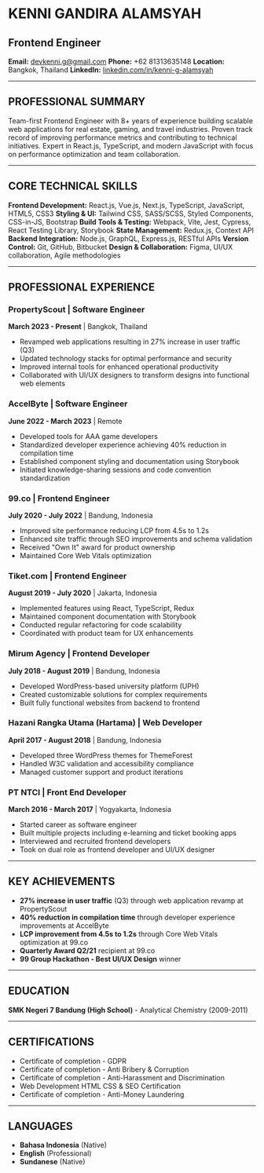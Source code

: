 # KENNI GANDIRA ALAMSYAH
## Frontend Engineer

**Email:** devkenni.g@gmail.com
**Phone:** +62 81313635148
**Location:** Bangkok, Thailand
**LinkedIn:** [linkedin.com/in/kenni-g-alamsyah](https://www.linkedin.com/in/kenni-g-alamsyah)

---

## PROFESSIONAL SUMMARY

Team-first Frontend Engineer with 8+ years of experience building scalable web applications for real estate, gaming, and travel industries. Proven track record of improving performance metrics and contributing to technical initiatives. Expert in React.js, TypeScript, and modern JavaScript with focus on performance optimization and team collaboration.

---

## CORE TECHNICAL SKILLS

**Frontend Development:** React.js, Vue.js, Next.js, TypeScript, JavaScript, HTML5, CSS3
**Styling & UI:** Tailwind CSS, SASS/SCSS, Styled Components, CSS-in-JS, Bootstrap
**Build Tools & Testing:** Webpack, Vite, Jest, Cypress, React Testing Library, Storybook
**State Management:** Redux.js, Context API
**Backend Integration:** Node.js, GraphQL, Express.js, RESTful APIs
**Version Control:** Git, GitHub, Bitbucket
**Design & Collaboration:** Figma, UI/UX collaboration, Agile methodologies

---

## PROFESSIONAL EXPERIENCE

### **PropertyScout | Software Engineer**
**March 2023 - Present** | Bangkok, Thailand

- Revamped web applications resulting in 27% increase in user traffic (Q3)
- Updated technology stacks for optimal performance and security
- Improved internal tools for enhanced operational productivity
- Collaborated with UI/UX designers to transform designs into functional web elements

### **AccelByte | Software Engineer**
**June 2022 - March 2023** | Remote

- Developed tools for AAA game developers
- Standardized developer experience achieving 40% reduction in compilation time
- Established component styling and documentation using Storybook
- Initiated knowledge-sharing sessions and code convention standardization

### **99.co | Frontend Engineer**
**July 2020 - July 2022** | Bandung, Indonesia

- Improved site performance reducing LCP from 4.5s to 1.2s
- Enhanced site traffic through SEO improvements and schema validation
- Received "Own It" award for product ownership
- Maintained Core Web Vitals optimization

### **Tiket.com | Frontend Engineer**
**August 2019 - July 2020** | Jakarta, Indonesia

- Implemented features using React, TypeScript, Redux
- Maintained component documentation with Storybook
- Conducted regular refactoring for code scalability
- Coordinated with product team for UX enhancements

### **Mirum Agency | Frontend Developer**
**July 2018 - August 2019** | Bandung, Indonesia

- Developed WordPress-based university platform (UPH)
- Created customizable solutions for complex requirements
- Built fully functional websites from backend to frontend

### **Hazani Rangka Utama (Hartama) | Web Developer**
**April 2017 - August 2018** | Bandung, Indonesia

- Developed three WordPress themes for ThemeForest
- Handled W3C validation and accessibility compliance
- Managed customer support and product iterations

### **PT NTCI | Front End Developer**
**March 2016 - March 2017** | Yogyakarta, Indonesia

- Started career as software engineer
- Built multiple projects including e-learning and ticket booking apps
- Interviewed and recruited frontend developers
- Took on dual role as frontend developer and UI/UX designer

---

## KEY ACHIEVEMENTS

- **27% increase in user traffic** (Q3) through web application revamp at PropertyScout
- **40% reduction in compilation time** through developer experience improvements at AccelByte
- **LCP improvement from 4.5s to 1.2s** through Core Web Vitals optimization at 99.co
- **Quarterly Award Q2/21** recipient at 99.co
- **99 Group Hackathon - Best UI/UX Design** winner

---

## EDUCATION

**SMK Negeri 7 Bandung (High School)** - Analytical Chemistry (2009-2011)

---

## CERTIFICATIONS

- Certificate of completion - GDPR
- Certificate of completion - Anti Bribery & Corruption
- Certificate of completion - Anti-Harassment and Discrimination
- Web Development HTML CSS & SEO Certification
- Certificate of completion - Anti-Money Laundering

---

## LANGUAGES

- **Bahasa Indonesia** (Native)
- **English** (Professional)
- **Sundanese** (Native)